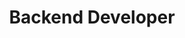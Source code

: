 ---
title: "Backend Developer" 
excerpt: "The path to follow in order to become a backend developer"
permalink: /roadmap/backend-developer
featured: true
layout: roadmap
categories: [roadmaps]
graphic: "/assets/img/roadmaps/backend.png"
---